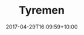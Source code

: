 ---
title: "Tyremen"
intro: "eCommerce website for seeling tyres and tyre fitting."
date: 2017-04-29T16:09:59+10:00
draft: false
logo: tyremen.png
color: "#022f51"
layout: case-study
tags:
  - Front End
  - Drupal 7
  - PHP
  - eCommerce
website: "https://tyremen.co.uk"
---